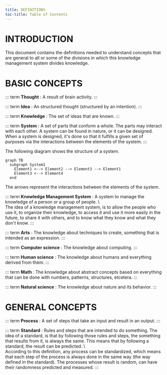 ```yaml
---
title: DEFINITIONS
toc-title: Table of Contents
---
```


# INTRODUCTION

This document contains the definitions needed to understand concepts that are general to all or some of the divisions in which this knowledge management system divides knowledge.

# BASIC CONCEPTS

::: term
**Thought**
  : A result of brain activity.
:::

::: term
**Idea**
  : An structured thought (structured by an intention).
:::

::: term
**Knowledge**
  : The set of ideas that are known.
:::

::: term
**System**
  : A set of parts that conform a whole. The parts may interact with each other. A system can be found in nature, or it can be designed. When a system is designed, it's done so that it fulfills a given set of purposes via the interactions between the elements of the system.
:::

The following diagram shows the structure of a system.

``` {.mermaid caption="Structure of a system" format="svg"}
graph TB
  subgraph System1
    Element1 <--> Element2 --> Element3 --> Element1
    Element3 <--> Element4
  end
```

The arrows represent the interactions between the elements of the system.

::: term
**Knowledge Management System**
  : A system to manage the knowledge of a person or a group of people.
\\\
  The idea of a knowledge management system, is to allow the people who use it, to organize their knowledge, to access it and use it more easily in the future, to share it with others, and to know what they know and what they don't know.
:::

::: term
**Arts**
  : The knowledge about techniques to create, something that is intended as an expression.
:::

::: term
**Computer science**
  : The knowledge about computing.
:::

::: term
**Human science**
  : The knowledge about humans and everything derived from them.
:::

::: term
**Math**
  : The knowledge about abstract concepts based on everything that can be done with numbers, patterns, structures, etcetera.
:::

::: term
**Natural science**
  : The knowledge about nature and its behavior.
:::

# GENERAL CONCEPTS

::: term
**Process**
  : A set of steps that take an input and result in an output.
:::

::: term
**Standard**
  : Rules and steps that are intended to do something. The idea of a standard, is that by following those rules and steps, the something that results from it, is always the same. This means that by following a standard, the result can be predicted.
\\\
  According to this definition, any process can be standardized, which means that each step of the process is always done in the same way (the way defined in the standard). The processes whose result is random, can have their randomness predicted and measured.
:::